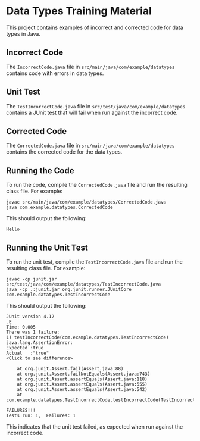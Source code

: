 
# Data Types Training Material

This project contains examples of incorrect and corrected code for data types in Java.

## Incorrect Code

The `IncorrectCode.java` file in `src/main/java/com/example/datatypes` contains code with errors in data types.

## Unit Test

The `TestIncorrectCode.java` file in `src/test/java/com/example/datatypes` contains a JUnit test that will fail when run against the incorrect code.

## Corrected Code

The `CorrectedCode.java` file in `src/main/java/com/example/datatypes` contains the corrected code for the data types.

## Running the Code

To run the code, compile the `CorrectedCode.java` file and run the resulting class file. For example:

```
javac src/main/java/com/example/datatypes/CorrectedCode.java
java com.example.datatypes.CorrectedCode
```

This should output the following:

```
Hello
```

## Running the Unit Test

To run the unit test, compile the `TestIncorrectCode.java` file and run the resulting class file. For example:

```
javac -cp junit.jar src/test/java/com/example/datatypes/TestIncorrectCode.java
java -cp .:junit.jar org.junit.runner.JUnitCore com.example.datatypes.TestIncorrectCode
```

This should output the following:

```
JUnit version 4.12
.E
Time: 0.005
There was 1 failure:
1) testIncorrectCode(com.example.datatypes.TestIncorrectCode)
java.lang.AssertionError: 
Expected :true
Actual   :"true"
<Click to see difference>

    at org.junit.Assert.fail(Assert.java:88)
    at org.junit.Assert.failNotEquals(Assert.java:743)
    at org.junit.Assert.assertEquals(Assert.java:118)
    at org.junit.Assert.assertEquals(Assert.java:555)
    at org.junit.Assert.assertEquals(Assert.java:542)
    at com.example.datatypes.TestIncorrectCode.testIncorrectCode(TestIncorrectCode.java:10)

FAILURES!!!
Tests run: 1,  Failures: 1
```

This indicates that the unit test failed, as expected when run against the incorrect code.
